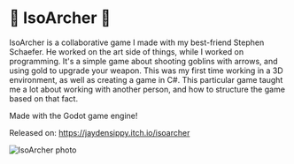 # 🏹 IsoArcher 🏹

IsoArcher is a collaborative game I made with my best-friend Stephen Schaefer. He worked on the art side of things, while I worked on programming. It's a simple game about shooting goblins with arrows, and using gold to upgrade your weapon. This was my first time working in a 3D environment, as well as creating a game in C#. This particular game taught me a lot about working with another person, and how to structure the game based on that fact.

Made with the Godot game engine!

Released on: https://jaydensippy.itch.io/isoarcher

![IsoArcher photo](https://jaydensipe.github.io/images/isoarcherpic2.jpg)

